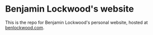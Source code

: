 # Benjamin Lockwood's website

This is the repo for Benjamin Lockwood's personal website, hosted at [benlockwood.com](https://benlockwood.com). 
